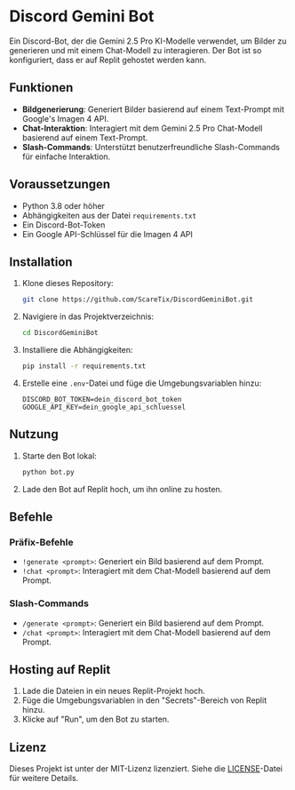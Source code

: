 # Discord Gemini Bot

Ein Discord-Bot, der die Gemini 2.5 Pro KI-Modelle verwendet, um Bilder zu generieren und mit einem Chat-Modell zu interagieren. Der Bot ist so konfiguriert, dass er auf Replit gehostet werden kann.

## Funktionen

- **Bildgenerierung**: Generiert Bilder basierend auf einem Text-Prompt mit Google's Imagen 4 API.
- **Chat-Interaktion**: Interagiert mit dem Gemini 2.5 Pro Chat-Modell basierend auf einem Text-Prompt.
- **Slash-Commands**: Unterstützt benutzerfreundliche Slash-Commands für einfache Interaktion.

## Voraussetzungen

- Python 3.8 oder höher
- Abhängigkeiten aus der Datei `requirements.txt`
- Ein Discord-Bot-Token
- Ein Google API-Schlüssel für die Imagen 4 API

## Installation

1. Klone dieses Repository:
   ```bash
   git clone https://github.com/ScareTix/DiscordGeminiBot.git
   ```

2. Navigiere in das Projektverzeichnis:
   ```bash
   cd DiscordGeminiBot
   ```

3. Installiere die Abhängigkeiten:
   ```bash
   pip install -r requirements.txt
   ```

4. Erstelle eine `.env`-Datei und füge die Umgebungsvariablen hinzu:
   ```env
   DISCORD_BOT_TOKEN=dein_discord_bot_token
   GOOGLE_API_KEY=dein_google_api_schluessel
   ```

## Nutzung

1. Starte den Bot lokal:
   ```bash
   python bot.py
   ```

2. Lade den Bot auf Replit hoch, um ihn online zu hosten.

## Befehle

### Präfix-Befehle
- `!generate <prompt>`: Generiert ein Bild basierend auf dem Prompt.
- `!chat <prompt>`: Interagiert mit dem Chat-Modell basierend auf dem Prompt.

### Slash-Commands
- `/generate <prompt>`: Generiert ein Bild basierend auf dem Prompt.
- `/chat <prompt>`: Interagiert mit dem Chat-Modell basierend auf dem Prompt.

## Hosting auf Replit

1. Lade die Dateien in ein neues Replit-Projekt hoch.
2. Füge die Umgebungsvariablen in den "Secrets"-Bereich von Replit hinzu.
3. Klicke auf "Run", um den Bot zu starten.

## Lizenz

Dieses Projekt ist unter der MIT-Lizenz lizenziert. Siehe die [LICENSE](LICENSE)-Datei für weitere Details.
